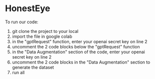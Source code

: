 # HonestEye
To run our code:
1. git clone the project to your local
3. import the file in google colab
4. in the "gptRequest" function, enter your openai secret key on line 2
5. uncomment the 2 code blocks below the "gptRequest" function
6. in the "Data Augmentation" section of the code, enter your openai secret key on line 2
7. uncomment the 2 code blocks in the "Data Augmentation" section to generate the dataset
8. run all
